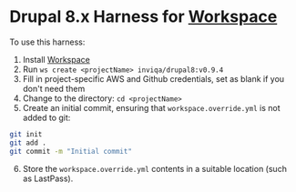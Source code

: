 # Drupal 8.x Harness for [Workspace]

To use this harness:

1. Install [Workspace]
2. Run `ws create <projectName> inviqa/drupal8:v0.9.4`
3. Fill in project-specific AWS and Github credentials, set as blank if you don't need them
4. Change to the <projectName> directory: `cd <projectName>`
5. Create an initial commit, ensuring that `workspace.override.yml` is not added to git:
```bash
git init
git add .
git commit -m "Initial commit"
```
6. Store the `workspace.override.yml` contents in a suitable location (such as LastPass).

[Workspace]: https://github.com/my127/workspace

